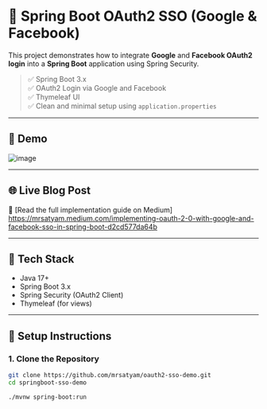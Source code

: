 # 🔐 Spring Boot OAuth2 SSO (Google & Facebook)

This project demonstrates how to integrate **Google** and **Facebook OAuth2 login** into a **Spring Boot** application using Spring Security.

> ✅ Spring Boot 3.x  
> ✅ OAuth2 Login via Google and Facebook  
> ✅ Thymeleaf UI  
> ✅ Clean and minimal setup using `application.properties`

---

## 📸 Demo

![image](https://github.com/user-attachments/assets/1ff0599d-c886-41bb-ba28-c549ebd20990)

---

## 🌐 Live Blog Post

📝 [Read the full implementation guide on Medium] https://mrsatyam.medium.com/implementing-oauth-2-0-with-google-and-facebook-sso-in-spring-boot-d2cd577da64b

---

## 🧱 Tech Stack

- Java 17+
- Spring Boot 3.x
- Spring Security (OAuth2 Client)
- Thymeleaf (for views)

---

## 🔧 Setup Instructions

### 1. Clone the Repository

```bash
git clone https://github.com/mrsatyam/oauth2-sso-demo.git
cd springboot-sso-demo

./mvnw spring-boot:run

